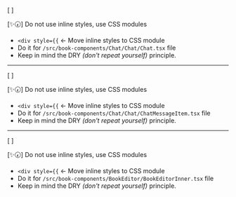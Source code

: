 [ ]

[✨🕢] Do not use inline styles, use CSS modules

-   `<div style={{` <- Move inline styles to CSS module
-   Do it for `/src/book-components/Chat/Chat/Chat.tsx` file
-   Keep in mind the DRY _(don't repeat yourself)_ principle.

---

[ ]

[✨🕢] Do not use inline styles, use CSS modules

-   `<div style={{` <- Move inline styles to CSS module
-   Do it for `/src/book-components/Chat/Chat/ChatMessageItem.tsx` file
-   Keep in mind the DRY _(don't repeat yourself)_ principle.

---

[ ]

[✨🕢] Do not use inline styles, use CSS modules

-   `<div style={{` <- Move inline styles to CSS module
-   Do it for `/src/book-components/BookEditor/BookEditorInner.tsx` file
-   Keep in mind the DRY _(don't repeat yourself)_ principle.
